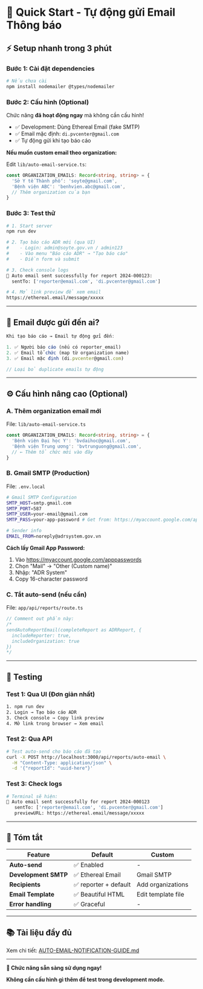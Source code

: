 # 🚀 Quick Start - Tự động gửi Email Thông báo

## ⚡ Setup nhanh trong 3 phút

### **Bước 1: Cài đặt dependencies**

```bash
# Nếu chưa cài
npm install nodemailer @types/nodemailer
```

### **Bước 2: Cấu hình (Optional)**

Chức năng **đã hoạt động ngay** mà không cần cấu hình!

- ✅ Development: Dùng Ethereal Email (fake SMTP)
- ✅ Email mặc định: `di.pvcenter@gmail.com`
- ✅ Tự động gửi khi tạo báo cáo

**Nếu muốn custom email theo organization:**

Edit `lib/auto-email-service.ts`:

```typescript
const ORGANIZATION_EMAILS: Record<string, string> = {
  'Sở Y tế Thành phố': 'soyte@gmail.com',
  'Bệnh viện ABC': 'benhvien.abc@gmail.com',
  // Thêm organization của bạn
}
```

### **Bước 3: Test thử**

```bash
# 1. Start server
npm run dev

# 2. Tạo báo cáo ADR mới (qua UI)
#    - Login: admin@soyte.gov.vn / admin123
#    - Vào menu "Báo cáo ADR" → "Tạo báo cáo"
#    - Điền form và submit

# 3. Check console logs
📧 Auto email sent successfully for report 2024-000123:
  sentTo: ['reporter@email.com', 'di.pvcenter@gmail.com']

# 4. Mở link preview để xem email
https://ethereal.email/message/xxxxx
```

---

## 📧 Email được gửi đến ai?

```typescript
Khi tạo báo cáo → Email tự động gửi đến:

1. ✅ Người báo cáo (nếu có reporter_email)
2. ✅ Email tổ chức (map từ organization name)
3. ✅ Email mặc định (di.pvcenter@gmail.com)

// Loại bỏ duplicate emails tự động
```

---

## ⚙️ Cấu hình nâng cao (Optional)

### **A. Thêm organization email mới**

File: `lib/auto-email-service.ts`

```typescript
const ORGANIZATION_EMAILS: Record<string, string> = {
  'Bệnh viện Đại học Y': 'bvdaihoc@gmail.com',
  'Bệnh viện Trung ương': 'bvtrunguong@gmail.com',
  // ← Thêm tổ chức mới vào đây
}
```

### **B. Gmail SMTP (Production)**

File: `.env.local`

```bash
# Gmail SMTP Configuration
SMTP_HOST=smtp.gmail.com
SMTP_PORT=587
SMTP_USER=your-email@gmail.com
SMTP_PASS=your-app-password # Get from: https://myaccount.google.com/apppasswords

# Sender info
EMAIL_FROM=noreply@adrsystem.gov.vn
```

**Cách lấy Gmail App Password:**
1. Vào https://myaccount.google.com/apppasswords
2. Chọn "Mail" → "Other (Custom name)"
3. Nhập: "ADR System"
4. Copy 16-character password

### **C. Tắt auto-send (nếu cần)**

File: `app/api/reports/route.ts`

```typescript
// Comment out phần này:
/*
sendAutoReportEmail(completeReport as ADRReport, {
  includeReporter: true,
  includeOrganization: true
})
*/
```

---

## 🧪 Testing

### **Test 1: Qua UI (Đơn giản nhất)**

```bash
1. npm run dev
2. Login → Tạo báo cáo ADR
3. Check console → Copy link preview
4. Mở link trong browser → Xem email
```

### **Test 2: Qua API**

```bash
# Test auto-send cho báo cáo đã tạo
curl -X POST http://localhost:3000/api/reports/auto-email \
  -H "Content-Type: application/json" \
  -d '{"reportId": "uuid-here"}'
```

### **Test 3: Check logs**

```bash
# Terminal sẽ hiện:
📧 Auto email sent successfully for report 2024-000123
   sentTo: ['reporter@email.com', 'di.pvcenter@gmail.com']
   previewURL: https://ethereal.email/message/xxxxx
```

---

## 🎯 Tóm tắt

| Feature | Default | Custom |
|---------|---------|--------|
| **Auto-send** | ✅ Enabled | - |
| **Development SMTP** | ✅ Ethereal Email | Gmail SMTP |
| **Recipients** | ✅ reporter + default | Add organizations |
| **Email Template** | ✅ Beautiful HTML | Edit template file |
| **Error handling** | ✅ Graceful | - |

---

## 📚 Tài liệu đầy đủ

Xem chi tiết: [AUTO-EMAIL-NOTIFICATION-GUIDE.md](./AUTO-EMAIL-NOTIFICATION-GUIDE.md)

---

**🎉 Chức năng sẵn sàng sử dụng ngay!**

**Không cần cấu hình gì thêm để test trong development mode.**







